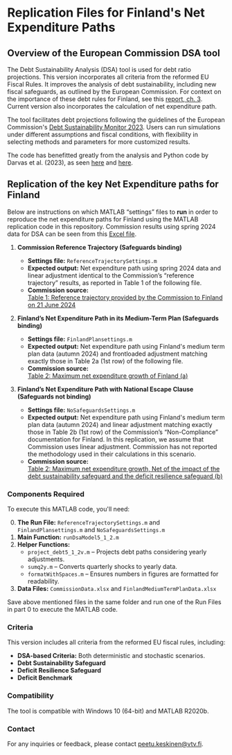 # Replication Files for Finland's Net Expenditure Paths

## Overview of the European Commission DSA tool
The Debt Sustainability Analysis (DSA) tool is used for debt ratio projections. This version incorporates all criteria from the reformed EU Fiscal Rules. It improves the analysis of debt sustainability, including new fiscal safeguards, as outlined by the European Commission. For context on the importance of these debt rules for Finland, see this [report, ch. 3](https://www.vtv.fi/en/publications/fiscal-policy-monitoring-report-2024/). Current version also incorporates the calculation of net expenditure path.

The tool facilitates debt projections following the guidelines of the European Commission's [Debt Sustainability Monitor 2023](https://economy-finance.ec.europa.eu/publications/debt-sustainability-monitor-2023_en). Users can run simulations under different assumptions and fiscal conditions, with flexibility in selecting methods and parameters for more customized results.

The code has benefitted greatly from the analysis and Python code by Darvas et al. (2023), as seen [here](https://www.bruegel.org/working-paper/quantitative-evaluation-european-commissions-fiscal-governance-proposal) and [here](https://github.com/lennardwelslau/eu-debt-sustainability-analysis). 

## Replication of the key Net Expenditure paths for Finland
Below are instructions on which MATLAB “settings” files to **run** in order to reproduce the net expenditure paths for Finland using the MATLAB replication code in this repository. 
Commission results using spring 2024 data for DSA can be seen from this [Excel file](https://economy-finance.ec.europa.eu/document/download/d3b7feec-2544-40d2-8b94-198479c66755_en?filename=Commission_prior_guidance_calculation_sheet_finland.xlsx).

1. **Commission Reference Trajectory (Safeguards binding)**  
   - **Settings file:**  `ReferenceTrajectorySettings.m`  
   - **Expected output:** Net expenditure path using spring 2024 data and linear adjustment identical to the Commission’s “reference trajectory” results, as reported in Table 1 of the following file.
   - **Commission source:**  
     [Table 1: Reference trajectory provided by the Commission to Finland on 21 June 2024](https://economy-finance.ec.europa.eu/document/download/2685c07d-ce5e-41aa-abb8-6ef14d0e72d9_en?filename=MTFSP_2025_FI.pdf)

2. **Finland’s Net Expenditure Path in its Medium-Term Plan (Safeguards binding)**  
   - **Settings file:**  `FinlandPlansettings.m`  
   - **Expected output:** Net expenditure path using Finland's medium term plan data (autumn 2024) and frontloaded adjustment matching exactly those in Table 2a (1st row) of the following file.
   - **Commission source:**  
     [Table 2: Maximum net expenditure growth of Finland (a)](https://economy-finance.ec.europa.eu/document/download/2685c07d-ce5e-41aa-abb8-6ef14d0e72d9_en?filename=MTFSP_2025_FI.pdf)

3. **Finland’s Net Expenditure Path with National Escape Clause (Safeguards not binding)**  
   - **Settings file:** `NoSafeguardsSettings.m`  
   - **Expected output:** Net expenditure path using Finland's medium term plan data (autumn 2024) and linear adjustment matching exactly those in Table 2b (1st row) of the Commission’s “Non-Compliance” documentation for Finland. In this replication, we assume that Commission uses linear adjustment. Commission has not reported the methodology used in their calculations in this scenario.
   - **Commission source:**  
     [Table 2: Maximum net expenditure growth, Net of the impact of the debt sustainability safeguard and the deficit resilience safeguard (b)](https://economy-finance.ec.europa.eu/document/download/a15e0f75-3100-42c5-bb7e-f0ea5819ffa6_en?filename=FI_NEC_COM_2025_606_1_EN_ACT_part1_v3.pdf)

### Components Required
To execute this MATLAB code, you'll need:

0. **The Run File:**  `ReferenceTrajectorySettings.m` and `FinlandPlansettings.m` and `NoSafeguardsSettings.m`  
1. **Main Function:** `runDsaModel5_1_2.m`  
2. **Helper Functions:**  
   - `project_debt5_1_2v.m` – Projects debt paths considering yearly adjustments.  
   - `sumq2y.m` – Converts quarterly shocks to yearly data.  
   - `formatWithSpaces.m` – Ensures numbers in figures are formatted for readability.  
3. **Data Files:** `CommissionData.xlsx` and  `FinlandMediumTermPlanData.xlsx`

Save above mentioned files in the same folder and run one of the Run Files in part 0 to execute the MATLAB code.

### Criteria
This version includes all criteria from the reformed EU fiscal rules, including:

- **DSA-based Criteria:** Both deterministic and stochastic scenarios.  
- **Debt Sustainability Safeguard**  
- **Deficit Resilience Safeguard**  
- **Deficit Benchmark**

### Compatibility
The tool is compatible with Windows 10 (64-bit) and MATLAB R2020b.

### Contact
For any inquiries or feedback, please contact peetu.keskinen@vtv.fi.
